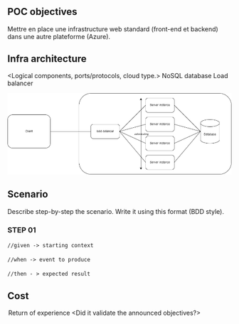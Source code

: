 # <Your Subject>

## POC objectives
Mettre en place une infrastructure web standard (front-end et backend) dans une autre plateforme (Azure).

## Infra architecture

<Logical components, ports/protocols, cloud type.>
NoSQL database
Load balancer

![Diagramme d'architecture](./assets/img/Infra_CLD_workshop.drawio.png)
## Scenario

Describe step-by-step the scenario. Write it using this format (BDD style).

### STEP 01
```
//given -> starting context

//when -> event to produce

//then - > expected result
```

## Cost

<analysis of load-related costs.>

<option to reduce or adapt costs (practices, subscription)>

## Return of experience

<take a position on the poc that has been produced.>

<Did it validate the announced objectives?>
